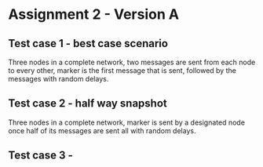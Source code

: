 # Assignment  2 - Version A

## Test case 1 - best case scenario
Three nodes in a complete network, two messages are sent from each node to every
other, marker is the first message that is sent, followed by the messages with random delays.

## Test case 2 - half way snapshot
Three nodes in a complete network, marker is sent by a designated node once half 
of its messages are sent all with random delays.

## Test case 3 - 